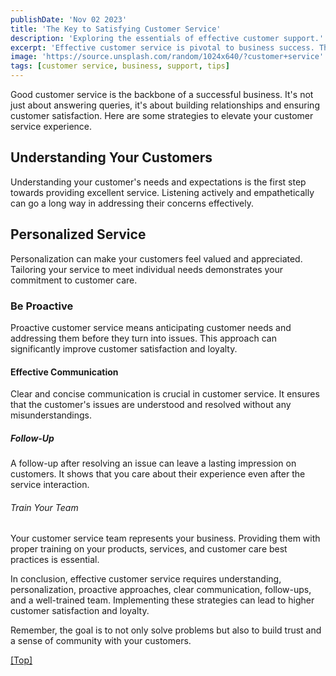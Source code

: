```yaml
---
publishDate: 'Nov 02 2023'
title: 'The Key to Satisfying Customer Service'
description: 'Exploring the essentials of effective customer support.'
excerpt: 'Effective customer service is pivotal to business success. This post delves into strategies that enhance customer satisfaction and foster loyalty.'
image: 'https://source.unsplash.com/random/1024x640/?customer+service'
tags: [customer service, business, support, tips]
---
```


Good customer service is the backbone of a successful business. It's not just about answering queries, it's about building relationships and ensuring customer satisfaction. Here are some strategies to elevate your customer service experience.

## <a name="Headings"></a>Understanding Your Customers

Understanding your customer's needs and expectations is the first step towards providing excellent service. Listening actively and empathetically can go a long way in addressing their concerns effectively.

## Personalized Service

Personalization can make your customers feel valued and appreciated. Tailoring your service to meet individual needs demonstrates your commitment to customer care.

### Be Proactive

Proactive customer service means anticipating customer needs and addressing them before they turn into issues. This approach can significantly improve customer satisfaction and loyalty.

#### Effective Communication

Clear and concise communication is crucial in customer service. It ensures that the customer's issues are understood and resolved without any misunderstandings.

##### Follow-Up

A follow-up after resolving an issue can leave a lasting impression on customers. It shows that you care about their experience even after the service interaction.

###### Train Your Team

Your customer service team represents your business. Providing them with proper training on your products, services, and customer care best practices is essential.

In conclusion, effective customer service requires understanding, personalization, proactive approaches, clear communication, follow-ups, and a well-trained team. Implementing these strategies can lead to higher customer satisfaction and loyalty.

Remember, the goal is to not only solve problems but also to build trust and a sense of community with your customers.

[[Top]](#top)
